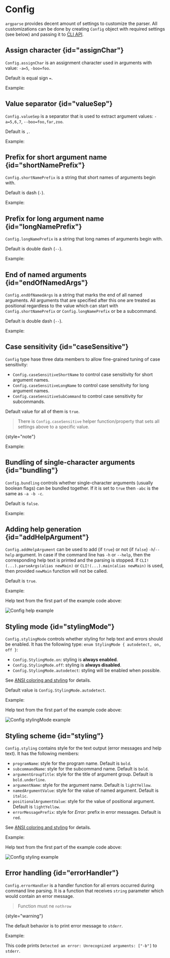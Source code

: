 # Config

`argparse` provides decent amount of settings to customize the parser. All customizations can be done by creating
`Config` object with required settings (see below) and passing it to [CLI API](CLI-API.md).

## Assign character {id="assignChar"}

`Config.assignChar` is an assignment character used in arguments with value: `-a=5`, `-boo=foo`.

Default is equal sign `=`.

Example:

<code-block src="code_snippets/config_assignChar.d" lang="c++"/>

## Value separator {id="valueSep"}

`Config.valueSep` is a separator that is used to extract argument values: `-a=5,6,7`, `--boo=foo,far,zoo`.

Default is `,`.

Example:

<code-block src="code_snippets/config_valueSep.d" lang="c++"/>

## Prefix for short argument name {id="shortNamePrefix"}

`Config.shortNamePrefix` is a string that short names of arguments begin with.

Default is dash (`-`).

Example:

<code-block src="code_snippets/config_namedArgPrefix.d" lang="c++"/>

## Prefix for long argument name {id="longNamePrefix"}

`Config.longNamePrefix` is a string that long names of arguments begin with.

Default is double dash (`--`).

Example:

<code-block src="code_snippets/config_namedArgPrefix.d" lang="c++"/>

## End of named arguments {id="endOfNamedArgs"}

`Config.endOfNamedArgs` is a string that marks the end of all named arguments. All arguments that are specified
after this one are treated as positional regardless to the value which can start with `Config.shortNamePrefix` or
`Config.longNamePrefix` or be a subcommand.

Default is double dash (`--`).

Example:

<code-block src="code_snippets/config_endOfNamedArgs.d" lang="c++"/>

## Case sensitivity {id="caseSensitive"}

`Config` type hase three data members to allow fine-grained tuning of case sensitivity:
- `Config.caseSensitiveShortName` to control case sensitivity for short argument names.
- `Config.caseSensitiveLongName` to control case sensitivity for long argument names.
- `Config.caseSensitiveSubCommand` to control case sensitivity for subcommands.

Default value for all of them is `true`.

> There is `Config.caseSensitive` helper function/property that sets all settings above to a specific value.
>
{style="note"}


Example:

<code-block src="code_snippets/config_caseSensitive.d" lang="c++"/>

## Bundling of single-character arguments {id="bundling"}

`Config.bundling` controls whether single-character arguments (usually boolean flags) can be bundled together.
If it is set to `true` then `-abc` is the same  as `-a -b -c`.

Default is `false`.

Example:

<code-block src="code_snippets/config_bundling.d" lang="c++"/>

## Adding help generation {id="addHelpArgument"}

`Config.addHelpArgument` can be used to add (if `true`) or not (if `false`) `-h`/`--help` argument.
In case if the command line has `-h` or `--help`, then the corresponding help text is printed and the parsing is stopped.
If `CLI!(...).parseArgs(alias newMain)` or `CLI!(...).main(alias newMain)` is used, then provided `newMain` function will
not be called.

Default is `true`.

Example:

<code-block src="code_snippets/config_addHelpArgument.d" lang="c++"/>

Help text from the first part of the example code above:

<img src="config_help.png" alt="Config help example" border-effect="rounded"/>


## Styling mode {id="stylingMode"}

`Config.stylingMode` controls whether styling for help text and errors should be enabled.
It has the following type: `enum StylingMode { autodetect, on, off }`:
- `Config.StylingMode.on`: styling is **always enabled**.
- `Config.StylingMode.off`: styling is **always disabled**.
- `Config.StylingMode.autodetect`: styling will be enabled when possible.

See [ANSI coloring and styling](ANSI-coloring-and-styling.md) for details.

Default value is `Config.StylingMode.autodetect`.

Example:

<code-block src="code_snippets/config_stylingMode.d" lang="c++"/>

Help text from the first part of the example code above:

<img src="config_stylingMode.png" alt="Config stylingMode example" border-effect="rounded"/>

## Styling scheme {id="styling"}

`Config.styling` contains style for the text output (error messages and help text). It has the following members:

- `programName`: style for the program name. Default is `bold`.
- `subcommandName`: style for the subcommand name. Default is `bold`.
- `argumentGroupTitle`: style for the title of argument group. Default is `bold.underline`.
- `argumentName`: style for the argument name. Default is `lightYellow`.
- `namedArgumentValue`: style for the value of named argument. Default is `italic`.
- `positionalArgumentValue`: style for the value of positional argument. Default is `lightYellow`.
- `errorMessagePrefix`: style for *Error:* prefix in error messages. Default is `red`.

See [ANSI coloring and styling](ANSI-coloring-and-styling.md) for details.

Example:

<code-block src="code_snippets/config_styling.d" lang="c++"/>

Help text from the first part of the example code above:

<img src="config_styling.png" alt="Config styling example" border-effect="rounded"/>

## Error handling {id="errorHandler"}

`Config.errorHandler` is a handler function for all errors occurred during command line parsing.
It is a function that receives `string` parameter which would contain an error message.

> Function must ne `nothrow`
>
{style="warning"}

The default behavior is to print error message to `stderr`.

Example:

<code-block src="code_snippets/config_errorHandler.d" lang="c++"/>

This code prints `Detected an error: Unrecognized arguments: ["-b"]` to `stderr`.
